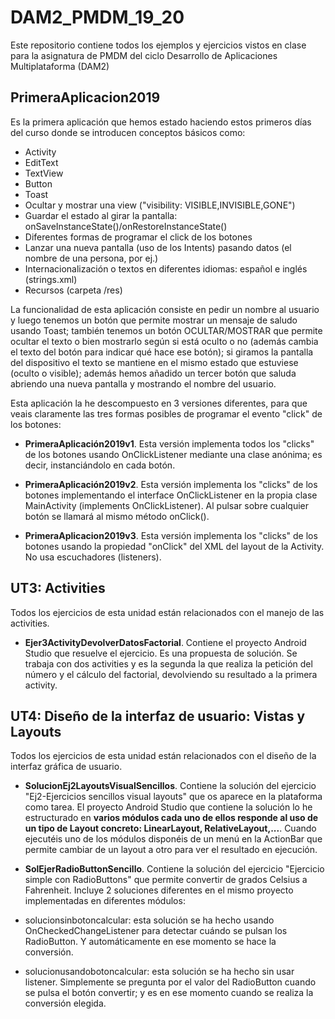 # DAM2_PMDM_19_20
 Este repositorio contiene todos los ejemplos y ejercicios vistos en clase para la asignatura de PMDM del ciclo Desarrollo de Aplicaciones Multiplataforma (DAM2)
 
 ## PrimeraAplicacion2019
 Es la primera aplicación que hemos estado haciendo estos primeros días del curso donde se introducen conceptos básicos como:
 * Activity
 * EditText
 * TextView
 * Button
 * Toast
 * Ocultar y mostrar una view ("visibility: VISIBLE,INVISIBLE,GONE")
 * Guardar el estado al girar la pantalla: onSaveInstanceState()/onRestoreInstanceState()
 * Diferentes formas de programar el click de los botones
 * Lanzar una nueva pantalla (uso de los Intents) pasando datos (el nombre de una persona, por ej.)
 * Internacionalización o textos en diferentes idiomas: español e inglés (strings.xml)
 * Recursos (carpeta /res)
 
 La funcionalidad de esta aplicación consiste en pedir un nombre al usuario y luego tenemos un botón que permite mostrar un mensaje de saludo usando Toast; también tenemos un botón OCULTAR/MOSTRAR que permite ocultar el texto o bien mostrarlo según si está oculto o no (además cambia el texto del botón para indicar qué hace ese botón); si giramos la pantalla del dispositivo el texto se mantiene en el mismo estado que estuviese (oculto o visible); además hemos añadido un tercer botón que saluda abriendo una nueva pantalla y mostrando el nombre del usuario.
 
 Esta aplicación la he descompuesto en 3 versiones diferentes, para que veais claramente las tres formas posibles de programar el evento "click" de los botones:
 * **PrimeraAplicación2019v1**. Esta versión implementa todos los "clicks" de los botones usando OnClickListener mediante una clase anónima; es decir, instanciándolo en cada botón.
 
 * **PrimeraAplicación2019v2**. Esta versión implementa los "clicks" de los botones implementando el interface OnClickListener en la propia clase MainActivity (implements OnClickListener). Al pulsar sobre cualquier botón se llamará al mismo método onClick().
 
 * **PrimeraAplicacion2019v3**. Esta versión implementa los "clicks" de los botones usando la propiedad "onClick" del XML del layout de la Activity. No usa escuchadores (listeners).
 
 
 
 ## UT3: Activities
 Todos los ejercicios de esta unidad están relacionados con el manejo de las activities.
 
 * **Ejer3ActivityDevolverDatosFactorial**. Contiene el proyecto Android Studio que resuelve el ejercicio. Es una propuesta de solución. Se trabaja con dos activities y es la segunda la que realiza la petición del número y el cálculo del factorial, devolviendo su resultado a la primera activity.
 
 ## UT4: Diseño de la interfaz de usuario: Vistas y Layouts
 Todos los ejercicios de esta unidad están relacionados con el diseño de la interfaz gráfica de usuario.
 
 * **SolucionEj2LayoutsVisualSencillos**. Contiene la solución del ejercicio "Ej2-Ejercicios sencillos visual layouts" que os aparece en la plataforma como tarea. El proyecto Android Studio que contiene la solución lo he estructurado en **varios módulos cada uno de ellos responde al uso de un tipo de Layout concreto: LinearLayout, RelativeLayout,...**. Cuando ejecutéis uno de los módulos disponéis de un menú en la ActionBar que permite cambiar de un layout a otro para ver el resultado en ejecución.
 
 * **SolEjerRadioButtonSencillo**. Contiene la solución del ejercicio "Ejercicio simple con RadioButtons" que permite convertir de grados Celsius a Fahrenheit. Incluye 2 soluciones diferentes en el mismo proyecto implementadas en diferentes módulos:
 
 * solucionsinbotoncalcular: esta solución se ha hecho usando OnCheckedChangeListener para detectar cuándo se pulsan los RadioButton. Y automáticamente en ese momento se hace la conversión.
 
 * solucionusandobotoncalcular: esta solución se ha hecho sin usar listener. Simplemente se pregunta por el valor del RadioButton cuando se pulsa el botón convertir; y es en ese momento cuando se realiza la conversión elegida.
